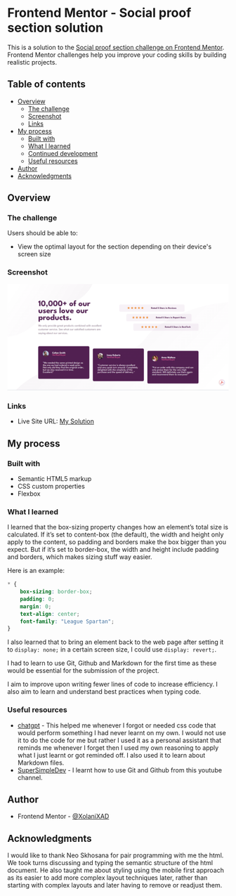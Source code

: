 # Frontend Mentor - Social proof section solution

This is a solution to the [Social proof section challenge on Frontend Mentor](https://www.frontendmentor.io/challenges/social-proof-section-6e0qTv_bA). Frontend Mentor challenges help you improve your coding skills by building realistic projects. 

## Table of contents

- [Overview](#overview)
  - [The challenge](#the-challenge)
  - [Screenshot](#screenshot)
  - [Links](#links)
- [My process](#my-process)
  - [Built with](#built-with)
  - [What I learned](#what-i-learned)
  - [Continued development](#continued-development)
  - [Useful resources](#useful-resources)
- [Author](#author)
- [Acknowledgments](#acknowledgments)

## Overview

### The challenge

Users should be able to:

- View the optimal layout for the section depending on their device's screen size

### Screenshot

![](images/image.png)

### Links

- Live Site URL: [My Solution](https://xolanixad.github.io/social-proof-section-master/)

## My process

### Built with

- Semantic HTML5 markup
- CSS custom properties
- Flexbox

### What I learned

I learned that the box-sizing property changes how an element’s total size is calculated. If it’s set to content-box (the default), the width and height only apply to the content, so padding and borders make the box bigger than you expect. But if it’s set to border-box, the width and height include padding and borders, which makes sizing stuff way easier.

Here is an example:

```css
* {
    box-sizing: border-box;
    padding: 0;
    margin: 0;
    text-align: center;
    font-family: "League Spartan";
}
```  
I also learned that to bring an element back to the web page after setting it to `display: none;` in a certain screen size, I could use `display: revert;`.

I had to learn to use Git, Github and Markdown for the first time as these would be essential for the submission of the project.

I aim to improve upon writing fewer lines of code to increase efficiency. I also aim to learn and understand best practices when typing code.

### Useful resources

- [chatgpt](https://chatgpt.com/) - This helped me whenever I forgot or needed css code that would perform something I had never learnt on my own. I would not use it to do the code for me but rather I used it as a personal assistant that reminds me whenever I forget then I used my own reasoning to apply what I just learnt or got reminded off. I also used it to learn about Markdown files.  
- [SuperSimpleDev](https://www.youtube.com/watch?v=hrTQipWp6co&t=1837s) - I learnt how to use Git and Github from this youtube channel. 

## Author

- Frontend Mentor - [@XolaniXAD](https://www.frontendmentor.io/profile/XolaniXAD)

## Acknowledgments

I would like to thank Neo Skhosana for pair programming with me the html. We took turns discussing and typing the semantic structure of the html document. He also taught me about styling using the mobile first approach as its easier to add more complex layout techniques later, rather than starting with complex layouts and later having to remove or readjust them.
